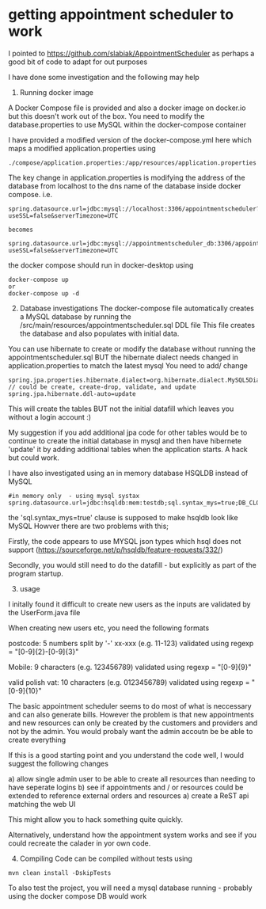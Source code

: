 
# getting appointment scheduler to work

I pointed to https://github.com/slabiak/AppointmentScheduler as perhaps a good bit of code to adapt for out purposes

I have done some investigation and the following may help

1. Running docker image

A Docker Compose file is provided and also a docker image on docker.io but this doesn't work out of the box.
You need to modify the database.properties to use MySQL within the docker-compose container

I have provided a modified version of the docker-compose.yml here which maps a modified application.properties  using
```
./compose/application.properties:/app/resources/application.properties
```
The key change in application.properties is modifying the address of the database from localhost to the dns name of the database inside docker compose. i.e.
```
spring.datasource.url=jdbc:mysql://localhost:3306/appointmentscheduler?useSSL=false&serverTimezone=UTC

becomes

spring.datasource.url=jdbc:mysql://appointmentscheduler_db:3306/appointmentscheduler?useSSL=false&serverTimezone=UTC
```
the docker compose should run in docker-desktop using
```
docker-compose up
or
docker-compose up -d
```

2. Database investigations
The docker-compose file automatically creates a MySQL database by running the /src/main/resources/appointmentscheduler.sql  DDL file
This file creates the database and also populates with initial data.

You can use hibernate to create or modify the database without running the appointmentscheduler.sql BUT the hibernate dialect needs changed in application.properties to match the latest mysql
You need to add/ change
```
spring.jpa.properties.hibernate.dialect=org.hibernate.dialect.MySQL5Dialect
// could be create, create-drop, validate, and update
spring.jpa.hibernate.ddl-auto=update
```
This will create the tables BUT not the initial datafill which leaves you without a login account :)

My suggestion if you add additional jpa code for other tables would be to continue to create the initial database in mysql and then have hibernete 'update' it by adding additional tables when the application starts. A hack but could work.

I have also investigated using an in memory database HSQLDB instead of MySQL
```
#in memory only  - using mysql systax
spring.datasource.url=jdbc:hsqldb:mem:testdb;sql.syntax_mys=true;DB_CLOSE_DELAY=-1
```
the 'sql.syntax_mys=true' clause is supposed to make hsqldb look like MySQL
Howver there are two problems with this;

Firstly, the code appears to use MYSQL json types which hsql does not support (https://sourceforge.net/p/hsqldb/feature-requests/332/)

Secondly, you would still need to do the datafill - but explicitly as part of the program startup.

3. usage

I initally found it difficult to create new users as the inputs are validated by the UserForm.java file

When creating new users etc, you need the following formats

postcode: 5 numbers split by '-'  xx-xxx  (e.g. 11-123) validated using regexp = "[0-9]{2}-[0-9]{3}"

Mobile: 9 characters (e.g. 123456789) validated using regexp = "[0-9]{9}"

valid polish vat: 10 characters  (e.g. 0123456789) validated using regexp = "[0-9]{10}"

The basic appointment scheduler seems to do most of what is neccessary and can also generate bills. However the problem is that new appointments and new resources can only be created by the customers and providers and not by the admin. You would probaly want the admin accoutn be be able to create everything

If this is a good starting point and you understand the code well, I would suggest the following changes

a) allow  single admin user to be able to create all resources than needing to have seperate logins
b) see if appointments and / or resources could be extended to reference external orders and resources
a) create a ReST api matching the web UI

This might allow you to hack something quite quickly.

Alternatively, understand how the appointment system works and see if you could recreate the calader in yor own code.


4. Compiling
Code can be compiled without tests using
```
mvn clean install -DskipTests
```
To also test the project, you will need a mysql database running - probably using the docker compose DB would work
